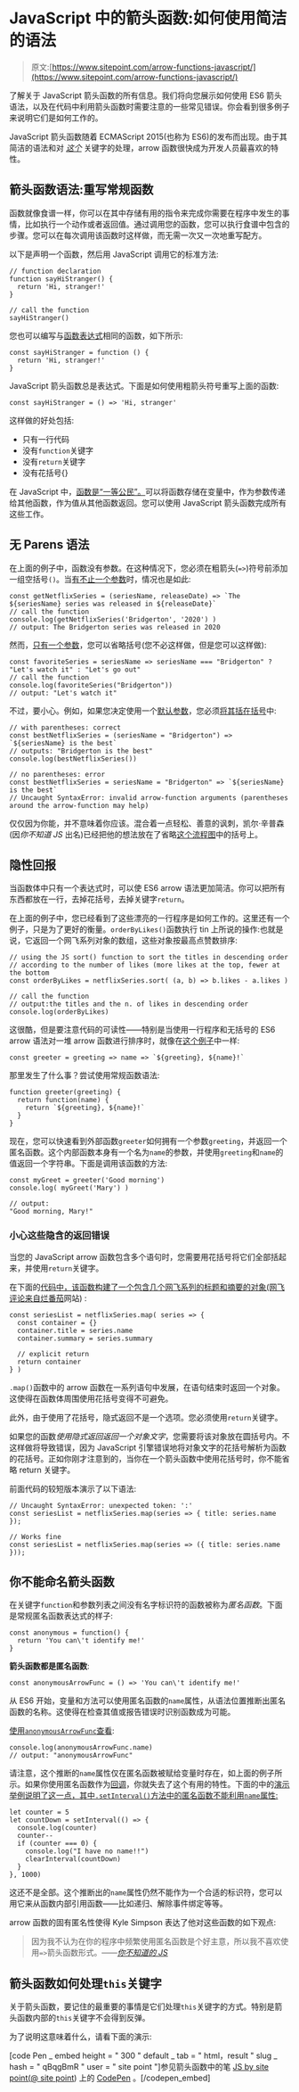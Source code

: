 # JavaScript 中的箭头函数:如何使用简洁的语法

> 原文:[https://www.sitepoint.com/arrow-functions-javascript/](https://www.sitepoint.com/arrow-functions-javascript/)

了解关于 JavaScript 箭头函数的所有信息。我们将向您展示如何使用 ES6 箭头语法，以及在代码中利用箭头函数时需要注意的一些常见错误。你会看到很多例子来说明它们是如何工作的。

JavaScript 箭头函数随着 ECMAScript 2015(也称为 ES6)的发布而出现。由于其简洁的语法和对 *[这个](https://www.sitepoint.com/inner-workings-javascripts-this-keyword/)* 关键字的处理，arrow 函数很快成为开发人员最喜欢的特性。

## 箭头函数语法:重写常规函数

函数就像食谱一样，你可以在其中存储有用的指令来完成你需要在程序中发生的事情，比如执行一个动作或者返回值。通过调用您的函数，您可以执行食谱中包含的步骤。您可以在每次调用该函数时这样做，而无需一次又一次地重写配方。

以下是声明一个函数，然后用 JavaScript 调用它的标准方法:

```
// function declaration
function sayHiStranger() {
  return 'Hi, stranger!'
}

// call the function
sayHiStranger() 
```

您也可以编写与[函数表达式](https://www.sitepoint.com/function-expressions-vs-declarations/)相同的函数，如下所示:

```
const sayHiStranger = function () {
  return 'Hi, stranger!'
} 
```

JavaScript 箭头函数总是表达式。下面是如何使用粗箭头符号重写上面的函数:

```
const sayHiStranger = () => 'Hi, stranger' 
```

这样做的好处包括:

*   只有一行代码
*   没有`function`关键字
*   没有`return`关键字
*   没有花括号{}

在 JavaScript 中，[函数是“一等公民”。](https://www.sitepoint.com/higher-order-functions-javascript/)可以将函数存储在变量中，作为参数传递给其他函数，作为值从其他函数返回。您可以使用 JavaScript 箭头函数完成所有这些工作。

## 无 Parens 语法

在上面的例子中，函数没有参数。在这种情况下，您必须在粗箭头(`=>`)符号前添加一组空括号`()`。当[有不止一个参数](http://jsbin.com/doporef/edit?html,js,console,output)时，情况也是如此:

```
const getNetflixSeries = (seriesName, releaseDate) => `The ${seriesName} series was released in ${releaseDate}`
// call the function
console.log(getNetflixSeries('Bridgerton', '2020') )
// output: The Bridgerton series was released in 2020 
```

然而，[只有一个参数](http://jsbin.com/fitubus/edit?html,js,console,output)，您可以省略括号(您不必这样做，但是您可以这样做):

```
const favoriteSeries = seriesName => seriesName === "Bridgerton" ? "Let's watch it" : "Let's go out"
// call the function
console.log(favoriteSeries("Bridgerton"))
// output: "Let's watch it" 
```

不过，要小心。例如，如果您决定使用一个[默认参数](https://developer.mozilla.org/en-US/docs/Web/JavaScript/Reference/Functions/Default_parameters)，您必须[将其括在括号](http://jsbin.com/cesehiv/edit?html,js,console,output)中:

```
// with parentheses: correct
const bestNetflixSeries = (seriesName = "Bridgerton") => `${seriesName} is the best`
// outputs: "Bridgerton is the best"
console.log(bestNetflixSeries())

// no parentheses: error
const bestNetflixSeries = seriesName = "Bridgerton" => `${seriesName} is the best`
// Uncaught SyntaxError: invalid arrow-function arguments (parentheses around the arrow-function may help) 
```

仅仅因为你能，并不意味着你应该。混合着一点轻松、善意的讽刺，凯尔·辛普森(因*你不知道 JS* 出名)已经把他的想法放在了省略[这个流程图](https://github.com/getify/You-Dont-Know-JS/blob/1st-ed/es6%20&%20beyond/fig1.png)中的括号上。

## 隐性回报

当函数体中只有一个表达式时，可以使 ES6 arrow 语法更加简洁。你可以把所有东西都放在一行，去掉花括号，去掉关键字`return`。

在上面的例子中，您已经看到了这些漂亮的一行程序是如何工作的。这里还有一个例子，只是为了更好的衡量。`orderByLikes()`函数执行 tin 上所说的操作:也就是说，它返回一个网飞系列对象的数组，这些对象按最高点赞数排序:

```
// using the JS sort() function to sort the titles in descending order 
// according to the number of likes (more likes at the top, fewer at the bottom
const orderByLikes = netflixSeries.sort( (a, b) => b.likes - a.likes )

// call the function 
// output:the titles and the n. of likes in descending order
console.log(orderByLikes) 
```

这很酷，但是要注意代码的可读性——特别是当使用一行程序和无括号的 ES6 arrow 语法对一堆 arrow 函数进行排序时，就像在[这个例子](http://jsbin.com/bicapuf/edit?html,js,console,output)中一样:

```
const greeter = greeting => name => `${greeting}, ${name}!` 
```

那里发生了什么事？尝试使用常规函数语法:

```
function greeter(greeting) {
  return function(name) {
    return `${greeting}, ${name}!` 
  }
} 
```

现在，您可以快速看到外部函数`greeter`如何拥有一个参数`greeting`，并返回一个匿名函数。这个内部函数本身有一个名为`name`的参数，并使用`greeting`和`name`的值返回一个字符串。下面是调用该函数的方法:

```
const myGreet = greeter('Good morning')
console.log( myGreet('Mary') )   

// output: 
"Good morning, Mary!" 
```

### 小心这些隐含的返回错误

当您的 JavaScript arrow 函数包含多个语句时，您需要用花括号将它们全部括起来，并使用`return`关键字。

在下面的[代码中，该函数构建了一个包含几个网飞系列的标题和摘要的对象(网飞评论来自](http://jsbin.com/nulexar/edit?html,js,console,output)[烂番茄](https://editorial.rottentomatoes.com/guide/best-netflix-shows-and-movies-to-binge-watch-now/)网站) :

```
const seriesList = netflixSeries.map( series => {
  const container = {}
  container.title = series.name 
  container.summary = series.summary

  // explicit return
  return container
} ) 
```

`.map()`函数中的 arrow 函数在一系列语句中发展，在语句结束时返回一个对象。这使得在函数体周围使用花括号变得不可避免。

此外，由于使用了花括号，隐式返回不是一个选项。您必须使用`return`关键字。

如果您的函数*使用隐式返回返回一个对象文字*，您需要将该对象放在圆括号内。不这样做将导致错误，因为 JavaScript 引擎错误地将对象文字的花括号解析为函数的花括号。正如你刚才注意到的，当你在一个箭头函数中使用花括号时，你不能省略 return 关键字。

前面代码的较短版本演示了以下语法:

```
// Uncaught SyntaxError: unexpected token: ':'
const seriesList = netflixSeries.map(series => { title: series.name });

// Works fine
const seriesList = netflixSeries.map(series => ({ title: series.name })); 
```

## 你不能命名箭头函数

在关键字`function`和参数列表之间没有名字标识符的函数被称为*匿名函数*。下面是常规匿名函数表达式的样子:

```
const anonymous = function() {
  return 'You can\'t identify me!' 
} 
```

**箭头函数都是匿名函数**:

```
const anonymousArrowFunc = () => 'You can\'t identify me!' 
```

从 ES6 开始，变量和方法可以使用匿名函数的`name`属性，从语法位置推断出匿名函数的名称。这使得在检查其值或报告错误时识别函数成为可能。

[使用`anonymousArrowFunc`查看](http://jsbin.com/menowoy/edit?html,js,console,output):

```
console.log(anonymousArrowFunc.name)
// output: "anonymousArrowFunc" 
```

请注意，这个推断的`name`属性仅在匿名函数被赋给变量时存在，如上面的例子所示。如果你使用匿名函数作为[回调](https://www.sitepoint.com/demystifying-javascript-closures-callbacks-iifes/)，你就失去了这个有用的特性。下面的中的[演示举例说明了这一点，其中`.setInterval()`方法中的匿名函数不能利用`name`属性:](http://jsbin.com/yofizis/edit?html,js,console,output)

```
let counter = 5
let countDown = setInterval(() => {
  console.log(counter)
  counter--
  if (counter === 0) {
    console.log("I have no name!!")
    clearInterval(countDown)
  }
}, 1000) 
```

这还不是全部。这个推断出的`name`属性仍然不能作为一个合适的标识符，您可以用它来从函数内部引用函数——比如递归、解除事件绑定等等。

arrow 函数的固有匿名性使得 Kyle Simpson 表达了他对这些函数的如下观点:

> 因为我不认为在你的程序中频繁使用匿名函数是个好主意，所以我不喜欢使用`=>`箭头函数形式。——*[你不知道的 JS](https://github.com/getify/You-Dont-Know-JS/blob/2nd-ed/get-started/apA.md)*

## 箭头函数如何处理`this`关键字

关于箭头函数，要记住的最重要的事情是它们处理`this`关键字的方式。特别是箭头函数内部的`this`关键字不会得到反弹。

为了说明这意味着什么，请看下面的演示:

[code Pen _ embed height = " 300 " default _ tab = " html，result " slug _ hash = " qBqgBmR " user = " site point "]参见箭头函数中的笔 [JS by site point(](https://codepen.io/SitePoint/pen/qBqgBmR)[@ site point](https://codepen.io/SitePoint))
上的 [CodePen](https://codepen.io) 。[/codepen_embed]